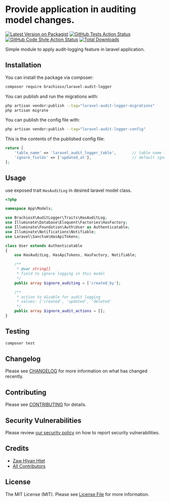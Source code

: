 # Provide application in auditing model changes.

[![Latest Version on Packagist](https://img.shields.io/packagist/v/brachiosx/laravel-audit-logger.svg?style=flat-square)](https://packagist.org/packages/brachiosx/laravel-audit-logger)
[![GitHub Tests Action Status](https://img.shields.io/github/workflow/status/brachiosx/laravel-audit-logger/run-tests?label=tests)](https://github.com/brachiosx/laravel-audit-logger/actions?query=workflow%3Arun-tests+branch%3Amain)
[![GitHub Code Style Action Status](https://img.shields.io/github/workflow/status/brachiosx/laravel-audit-logger/Fix%20PHP%20code%20style%20issues?label=code%20style)](https://github.com/brachiosx/laravel-audit-logger/actions?query=workflow%3A"Fix+PHP+code+style+issues"+branch%3Amain)
[![Total Downloads](https://img.shields.io/packagist/dt/brachiosx/laravel-audit-logger.svg?style=flat-square)](https://packagist.org/packages/brachiosx/laravel-audit-logger)

Simple module to apply audit-logging feature in laravel application. 

## Installation

You can install the package via composer:

```bash
composer require brachiosx/laravel-audit-logger
```

You can publish and run the migrations with:

```bash
php artisan vendor:publish --tag="laravel-audit-logger-migrations"
php artisan migrate
```

You can publish the config file with:

```bash
php artisan vendor:publish --tag="laravel-audit-logger-config"
```

This is the contents of the published config file:

```php
return [
    'table_name' => 'laravel_audit_logger_table',       // table name for audit-log
    'ignore_fields' => ['updated_at'],                  // default ignore fields to skip log
];
```

## Usage

use exposed trait `HasAuditLog` in desired laravel model class.

```php
<?php

namespace App\Models;

use BrachiosX\AuditLogger\Traits\HasAuditLog;
use Illuminate\Database\Eloquent\Factories\HasFactory;
use Illuminate\Foundation\Auth\User as Authenticatable;
use Illuminate\Notifications\Notifiable;
use Laravel\Sanctum\HasApiTokens;

class User extends Authenticatable
{
    use HasAuditLog, HasApiTokens, HasFactory, Notifiable;

    /**
     * @var string[]
     * field to ignore logging in this model
     */
    public array $ignore_auditing = ['created_by'];

    /**
     * action to disable for audit logging
     * values: ['created', 'updated', 'deleted'
     */
    public array $ignore_audit_actions = [];
}

```

## Testing

```bash
composer test
```

## Changelog

Please see [CHANGELOG](CHANGELOG.md) for more information on what has changed recently.

## Contributing

Please see [CONTRIBUTING](CONTRIBUTING.md) for details.

## Security Vulnerabilities

Please review [our security policy](../../security/policy) on how to report security vulnerabilities.

## Credits

- [Zaw Hlyan Htet](https://github.com/zest97)
- [All Contributors](../../contributors)

## License

The MIT License (MIT). Please see [License File](LICENSE.md) for more information.
